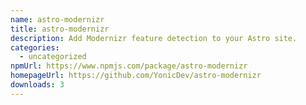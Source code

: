 ```yaml
---
name: astro-modernizr
title: astro-modernizr
description: Add Modernizr feature detection to your Astro site.
categories:
  - uncategorized
npmUrl: https://www.npmjs.com/package/astro-modernizr
homepageUrl: https://github.com/YonicDev/astro-modernizr
downloads: 3
---
```

